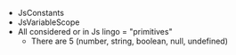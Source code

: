 * JsConstants
* JsVariableScope
* All considered or in Js lingo = "primitives"
  * There are 5 (number, string, boolean, null, undefined)